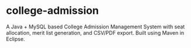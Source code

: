 # college-admission
A Java + MySQL based College Admission Management System with seat allocation, merit list generation, and CSV/PDF export. Built using Maven in Eclipse.
